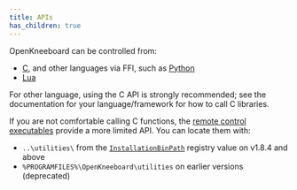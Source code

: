 ```yaml
---
title: APIs
has_children: true
---
```


OpenKneeboard can be controlled from:

- [C](c.md), and other languages via FFI, such as [Python](python.md)
- [Lua](lua.md)

For other language, using the C API is strongly recommended; see the documentation for your language/framework for how to call C libraries.

If you are not comfortable calling C functions, the [remote control executables](../features/remote-controls.md) provide a more limited API. You can locate them with:
- `..\utilities\` from the [`InstallationBinPath`](registry-values.md#installationbinpath) registry value on v1.8.4 and above
- `%PROGRAMFILES%\OpenKneeboard\utilities` on earlier versions (deprecated)